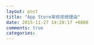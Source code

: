 ```yaml
---
layout: post
title: "App Store审核拒绝理由"
date: 2015-11-27 14:28:17 +0800
comments: true
categories: 
---
```

